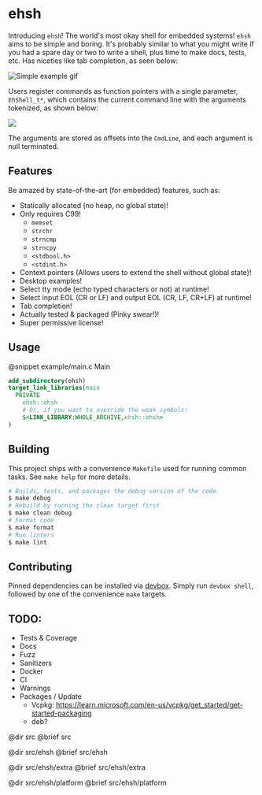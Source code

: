 # ehsh

Introducing `ehsh`! The world's most okay shell for embedded systems! `ehsh`
aims to be simple and boring. It's probably similar to what you might write if
you had a spare day or two to write a shell, plus time to make docs, tests, etc.
Has niceties like tab completion, as seen below:

![Simple example gif](docs/ehsh.gif)

Users register commands as function pointers with a single parameter,
`EhShell_t*`, which contains the current command line with the arguments
tokenized, as shown below:

![](docs/args.drawio.svg)

The arguments are stored as offsets into the `CmdLine`, and each argument is
null terminated.

## Features

Be amazed by state-of-the-art (for embedded) features, such as:

- Statically allocated (no heap, no global state)!
- Only requires C99!
    - `memset`
    - `strchr`
    - `strncmp`
    - `strncpy`
    - `<stdbool.h>`
    - `<stdint.h>`
- Context pointers (Allows users to extend the shell without global state)!
- Desktop examples!
- Select tty mode (echo typed characters or not) at runtime!
- Select input EOL (CR or LF) and output EOL (CR, LF, CR+LF) at runtime!
- Tab completion!
- Actually tested & packaged (Pinky swear!)!
- Super permissive license!

## Usage

@snippet example/main.c Main

```cmake
add_subdirectory(ehsh)
target_link_libraries(main
  PRIVATE
    ehsh::ehsh
    # Or, if you want to override the weak symbols:
    $<LINK_LIBRARY:WHOLE_ARCHIVE,ehsh::ehsh>
)
```

## Building

This project ships with a convenience `Makefile` used for running common tasks.
See `make help` for more details.

```bash
# Builds, tests, and packages the debug version of the code.
$ make debug
# Rebuild by running the clean target first
$ make clean debug
# Format code
$ make format
# Run linters
$ make lint
```

## Contributing

Pinned dependencies can be installed via [devbox](https://www.jetify.com/devbox/docs/).
Simply run `devbox shell`, followed by one of the convenience `make` targets.

## TODO:

- Tests & Coverage
- Docs
- Fuzz
- Sanitizers
- Docker
- CI
- Warnings
- Packages / Update
    - Vcpkg: https://learn.microsoft.com/en-us/vcpkg/get_started/get-started-packaging
    - deb?


@dir src
@brief src

@dir src/ehsh
@brief src/ehsh

@dir src/ehsh/extra
@brief src/ehsh/extra

@dir src/ehsh/platform
@brief src/ehsh/platform
